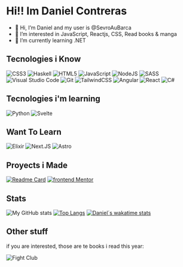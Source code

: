# Hi!! Im Daniel Contreras


- 👋 Hi, I’m Daniel and my user is @SevroAuBarca
- 👀 I’m interested in JavaScript, Reactjs, CSS, Read books & manga
- 🌱 I’m currently learning .NET

## Tecnologies i Know

  ![CSS3](https://img.shields.io/badge/css3-%231572B6.svg?style=for-the-badge&logo=css3&logoColor=white) 
  ![Haskell](https://img.shields.io/badge/haskell-blueviolet.svg?style=for-the-badge&logo=haskell&logoColor=white) 
  ![HTML5](https://img.shields.io/badge/html5-%23E34F26.svg?style=for-the-badge&logo=html5&logoColor=white) 
  ![JavaScript](https://img.shields.io/badge/javascript-%23323330.svg?style=for-the-badge&logo=javascript&logoColor=%23F7DF1E) 
  ![NodeJS](https://img.shields.io/badge/node.js-6DA55F?style=for-the-badge&logo=node.js&logoColor=white) 
  ![SASS](https://img.shields.io/badge/SASS-hotpink.svg?style=for-the-badge&logo=SASS&logoColor=white) 
  ![Visual Studio Code](https://img.shields.io/badge/Visual%20Studio%20Code-0078d7.svg?style=for-the-badge&logo=visual-studio-code&logoColor=white)
  ![Git](https://img.shields.io/badge/git-%23F05033.svg?style=for-the-badge&logo=git&logoColor=white)
  ![TailwindCSS](https://img.shields.io/badge/tailwindcss-%2338B2AC.svg?style=for-the-badge&logo=tailwind-css&logoColor=white)
  ![Angular](https://img.shields.io/badge/angular-red.svg?style=for-the-badge&logo=angular&logoColor=white)
  ![React](https://img.shields.io/badge/react-blue.svg?style=for-the-badge&logo=react&logoColor=white)
  ![C#](https://img.shields.io/badge/csharp-blueviolet.svg?style=for-the-badge&logo=csharp&logoColor=white)
  
## Tecnologies i'm learning
  
  ![Python](https://img.shields.io/badge/python-3670A0?style=for-the-badge&logo=python&logoColor=ffdd54)
  ![Svelte](https://img.shields.io/badge/svelte-%23f1413d.svg?style=for-the-badge&logo=svelte&logoColor=white)
    
## Want To Learn
  
  ![Elixir](https://img.shields.io/badge/elixir-%234B275F.svg?style=for-the-badge&logo=elixir&logoColor=white)
  ![Next.JS](https://img.shields.io/badge/nextjs-black.svg?style=for-the-badge&logo=next-js&logoColor=white)
  ![Astro](https://img.shields.io/badge/Astro-orange.svg?style=for-the-badge&logo=astro&logoColor=white)
  
  
  
## Proyects i Made
[![Readme Card](https://github-readme-stats.vercel.app/api/pin/?username=SevroAuBarca&repo=Beginner-Cooking-App&theme=synthwave)](https://github.com/SevroAuBarca/Beginner-Cooking-App)
[![frontend Mentor](https://github-readme-stats.vercel.app/api/pin/?username=SevroAuBarca&repo=Frontend-Mentor-Proyects&theme=synthwave)](https://github.com/SevroAuBarca/Frontend-Mentor-Proyects)
## Stats
![My GitHub stats](https://github-readme-stats.vercel.app/api?username=SevroAuBarca&theme=synthwave&show_icons=true)
[![Top Langs](https://github-readme-stats.vercel.app/api/top-langs/?username=SevroAuBarca&layout=compact&theme=synthwave)](https://github.com/anuraghazra/github-readme-stats)
[![Daniel´s wakatime stats](https://github-readme-stats.vercel.app/api/wakatime?username=Daniel_Au_Lune&layout=compact&theme=synthwave)](https://github.com/anuraghazra/github-readme-stats)


  
## Other stuff
  
  if you are interested, those are te books i read this year:
  
  ![Fight Club](https://i.gr-assets.com/images/S/compressed.photo.goodreads.com/books/1558216416l/36236124._SX98_.jpg) 

  
  
  
